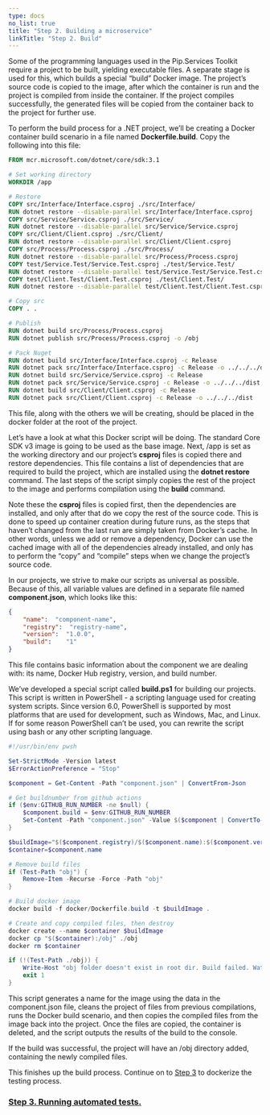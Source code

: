 ```yaml
---
type: docs
no_list: true
title: "Step 2. Building a microservice"
linkTitle: "Step 2. Build" 
---
```


Some of the programming languages used in the Pip.Services Toolkit require a project to be built, yielding executable files. A separate stage is used for this, which builds a special “build” Docker image. The project’s source code is copied to the image, after which the container is run and the project is compiled from inside the container. If the project compiles successfully, the generated files will be copied from the container back to the project for further use.

To perform the build process for a .NET project, we’ll be creating a Docker container build scenario in a file named **Dockerfile.build**. Copy the following into this file:

```dockerfile
FROM mcr.microsoft.com/dotnet/core/sdk:3.1

# Set working directory
WORKDIR /app

# Restore
COPY src/Interface/Interface.csproj ./src/Interface/
RUN dotnet restore --disable-parallel src/Interface/Interface.csproj
COPY src/Service/Service.csproj ./src/Service/
RUN dotnet restore --disable-parallel src/Service/Service.csproj
COPY src/Client/Client.csproj ./src/Client/
RUN dotnet restore --disable-parallel src/Client/Client.csproj
COPY src/Process/Process.csproj ./src/Process/
RUN dotnet restore --disable-parallel src/Process/Process.csproj
COPY test/Service.Test/Service.Test.csproj ./test/Service.Test/
RUN dotnet restore --disable-parallel test/Service.Test/Service.Test.csproj
COPY test/Client.Test/Client.Test.csproj ./test/Client.Test/
RUN dotnet restore --disable-parallel test/Client.Test/Client.Test.csproj

# Copy src
COPY . .

# Publish
RUN dotnet build src/Process/Process.csproj
RUN dotnet publish src/Process/Process.csproj -o /obj

# Pack Nuget
RUN dotnet build src/Interface/Interface.csproj -c Release
RUN dotnet pack src/Interface/Interface.csproj -c Release -o ../../../dist
RUN dotnet build src/Service/Service.csproj -c Release
RUN dotnet pack src/Service/Service.csproj -c Release -o ../../../dist
RUN dotnet build src/Client/Client.csproj -c Release
RUN dotnet pack src/Client/Client.csproj -c Release -o ../../../dist

```

This file, along with the others we will be creating, should be placed in the docker folder at the root of the project.

Let’s have a look at what this Docker script will be doing. The standard Core SDK v3 image is going to be used as the base image. Next, /app is set as the working directory and our project’s **csproj** files is copied there and restore dependencies. This file contains a list of dependencies that are required to build the project, which are installed using the **dotnet restore** command. The last steps of the script simply copies the rest of the project to the image and performs compilation using the **build** command.

Note these the **csproj** files is copied first, then the dependencies are installed, and only after that do we copy the rest of the source code. This is done to speed up container creation during future runs, as the steps that haven’t changed from the last run are simply taken from Docker’s cache. In other words, unless we add or remove a dependency, Docker can use the cached image with all of the dependencies already installed, and only has to perform the “copy” and “compile” steps when we change the project’s source code.

In our projects, we strive to make our scripts as universal as possible. Because of this, all variable values are defined in a separate file named **component.json**, which looks like this:

```json
{
    "name":  "component-name",
    "registry":  "registry-name",
    "version":  "1.0.0",
    "build":    "1"
}

```

This file contains basic information about the component we are dealing with: its name, Docker Hub registry, version, and build number.

We’ve developed a special script called **build.ps1** for building our projects. This script is written in PowerShell - a scripting language used for creating system scripts. Since version 6.0, PowerShell is supported by most platforms that are used for development, such as Windows, Mac, and Linux. If for some reason PowerShell can’t be used, you can rewrite the script using bash or any other scripting language.

```ps1
#!/usr/bin/env pwsh

Set-StrictMode -Version latest
$ErrorActionPreference = "Stop"

$component = Get-Content -Path "component.json" | ConvertFrom-Json

# Get buildnumber from github actions
if ($env:GITHUB_RUN_NUMBER -ne $null) {
    $component.build = $env:GITHUB_RUN_NUMBER
    Set-Content -Path "component.json" -Value $($component | ConvertTo-Json)
}

$buildImage="$($component.registry)/$($component.name):$($component.version)-$($component.build)-build"
$container=$component.name

# Remove build files
if (Test-Path "obj") {
    Remove-Item -Recurse -Force -Path "obj"
}

# Build docker image
docker build -f docker/Dockerfile.build -t $buildImage .

# Create and copy compiled files, then destroy
docker create --name $container $buildImage
docker cp "$($container):/obj" ./obj
docker rm $container

if (!(Test-Path ./obj)) {
    Write-Host "obj folder doesn't exist in root dir. Build failed. Watch logs above."
    exit 1
}
```


This script generates a name for the image using the data in the component.json file, cleans the project of files from previous compilations, runs the Docker build scenario, and then copies the compiled files from the image back into the project. Once the files are copied, the container is deleted, and the script outputs the results of the build to the console.

If the build was successful, the project will have an /obj directory added, containing the newly compiled files.

This finishes up the build process. Continue on to [Step 3](../step2) to dockerize the testing process.

<span class="hide-title-link">

### [Step 3. Running automated tests.](../step2)

</span>
